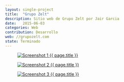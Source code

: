 ```yaml
---
layout: single-project
title:  "Grupo Zelt"
description: Sitio web de Grupo Zelt por Jair Garcia
date:   2015-06-03
categories: Web
contribution: Desarrollo
web: //grupozelt.com
state: Terminado
---
```


<figure class="single-project__image">
	<a href="{{ page.web }}" target="_blank">
		<img src="{{ post.url }}/images/grupo-zelt/Screenshot_1-min.png" alt="Screenshot 1 {{ page.title }}">
	</a>
</figure>
<figure class="single-project__image">
	<a href="{{ page.web }}" target="_blank">
		<img src="{{ post.url }}/images/grupo-zelt/Screenshot_2-min.png" alt="Screenshot 2 {{ page.title }}">
	</a>
</figure>
<figure class="single-project__image">
	<a href="{{ page.web }}" target="_blank">
		<img src="{{ post.url }}/images/grupo-zelt/Screenshot_3-min.png" alt="Screenshot 3 {{ page.title }}">
	</a>
</figure>